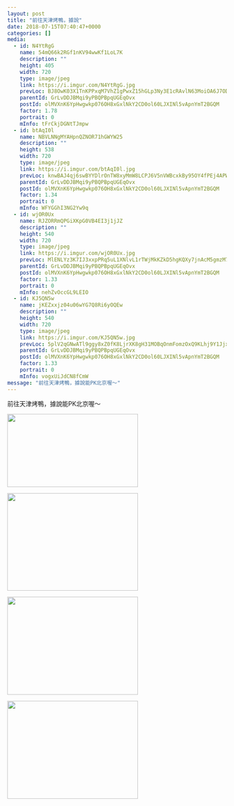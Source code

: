 ```yaml
---
layout: post
title: "前往天津烤鴨，據說" 
date: 2018-07-15T07:40:47+0000 
categories: [] 
media:
  - id: N4YtRgG
    name: 54mQ66k2RGf1nKV94wwKf1LoL7K
    description: ""   
    height: 405
    width: 720
    type: image/jpeg
    link: https://i.imgur.com/N4YtRgG.jpg
    prevLoc: BJ8OwK03X1TnKPPxqM7VhZ1gPwxZ15hGLp3Ny3E1cRAvlN63MoiOA6J7ODOjIzM17YR5BOFYn9wNALBGf59Mq6jZXDI8mLpO7n5ptAxEE50VxlsrD4mnmplxT6yLY9EzyYiLrOkYxjOnsYq6LJO79OCXKw0rOvKwCjZVWjAOBNuDxxO06kwEhzYqNvv0ooiWJJkwLXXLhqvg4Er92Ac3Rj7EEJMpS50L2NBGp8Uq9vvkrJv9iLY5kEnkOmf3vwVDprBZUmA
    parentId: GrLvDDJBMqi9yPBQPBpqUGEqOvx
    postId: olMVXnK6YpHwgwkp076OH8xGxlNkY2CD0ol60LJXINl5vApnYmT2BGQM
    factor: 1.78
    portrait: 0
    mInfo: tFrCkjDGNtTJmpw
  - id: btAqI0l
    name: NBVLNNgMYAHpnQZNOR71hGWYW25
    description: ""   
    height: 538
    width: 720
    type: image/jpeg
    link: https://i.imgur.com/btAqI0l.jpg
    prevLoc: knwBAJ4qj6swBYYDlrOnTW8xyMmW8LCPJ6V5nVWBcxkBy95OY4fPEj4APWP8cgNG3r1Bkvi4EMyYKW9xcp4VoOqlLYFw87JPoPmJSvqYYB1jWRC637K1KY5ji1vgy5GJ9osWmX1jjl9nfz3kx0vy01HNL6VEMRl6fxQqgx9wjosmVV3G9xy5S32JowwxVNUp13v6ZykmcJE2412n0rHMl3z06jQjflJ7vQPzl7TlZv2pvoLmf625DvGgR0tN85zkowKZt5J
    parentId: GrLvDDJBMqi9yPBQPBpqUGEqOvx
    postId: olMVXnK6YpHwgwkp076OH8xGxlNkY2CD0ol60LJXINl5vApnYmT2BGQM
    factor: 1.34
    portrait: 0
    mInfo: WFYGGhI3NG2Yw9q
  - id: wjOR0Ux
    name: RJZORRmQPGiXKpG0VB4EI3j1jJZ
    description: ""   
    height: 540
    width: 720
    type: image/jpeg
    link: https://i.imgur.com/wjOR0Ux.jpg
    prevLoc: MlENLYz3K7IJ3xxpPRq5uL1XNlvL1rTWjMkKZkD5hgKQXy7jnAcM5gmzM7MDcg2V42oNx8u7PEjyZK9Di5K3Aq3ErnIPMlmMpKrVIMgJJ3kPyWT20j6Y05jETO3VOR2nDLfRWrr1jPx0SJkrmOwWr1cRZ3OXl3nQfKQPYKkgmlFEDDBQzmoLCBk6RAAW02U5gP6mJprBFYkxKYKB4qi6k71BLmNpfy6pWooQVXUMoM3QzyggtyDBMg4AMrHPLXl9jNOOfRp
    parentId: GrLvDDJBMqi9yPBQPBpqUGEqOvx
    postId: olMVXnK6YpHwgwkp076OH8xGxlNkY2CD0ol60LJXINl5vApnYmT2BGQM
    factor: 1.33
    portrait: 0
    mInfo: nehZvOccGL9LEIO
  - id: KJ5QN5w
    name: jKEZxxjz04u06wYG7Q8Ri6yOQEw
    description: ""   
    height: 540
    width: 720
    type: image/jpeg
    link: https://i.imgur.com/KJ5QN5w.jpg
    prevLoc: 5plV2qGNwATl9ggy8xZ0fK8LjrXK8gH31MOBqOnmFomzOxQ9KLhj9Y1JjxjEiR74z7KGnZImLEJDQxj4SYXNr3pQG9iVjyolxwXoCWZqq9r65qCm5G1AnYwOTLA6395n2piQKNpK1GwYfBvMqgGo6QTJP0y4oLpZCkN2KkE1GVHMRR13qv9BtpVJ300R5wuV6r0rpy8PcXzP0gnGLAUYAmkWBoA2FLn20GY5A9T7jgmLZ75DuWLK8mP8OMSGwMX2rn0QUDl
    parentId: GrLvDDJBMqi9yPBQPBpqUGEqOvx
    postId: olMVXnK6YpHwgwkp076OH8xGxlNkY2CD0ol60LJXINl5vApnYmT2BGQM
    factor: 1.33
    portrait: 0
    mInfo: vogxUiJdCN8fCmW
message: "前往天津烤鴨，據說能PK北京喔～"
---
```


前往天津烤鴨，據說能PK北京喔～


[//]: #media:  
<a href="https://i.imgur.com/N4YtRgG.jpg"><img src="https://i.imgur.com/N4YtRgG.jpg" height="168" width="300" /></a> 
  

<a href="https://i.imgur.com/btAqI0l.jpg"><img src="https://i.imgur.com/btAqI0l.jpg" height="224" width="300" /></a> 
  

<a href="https://i.imgur.com/wjOR0Ux.jpg"><img src="https://i.imgur.com/wjOR0Ux.jpg" height="225" width="300" /></a> 
  

<a href="https://i.imgur.com/KJ5QN5w.jpg"><img src="https://i.imgur.com/KJ5QN5w.jpg" height="225" width="300" /></a> 
 
